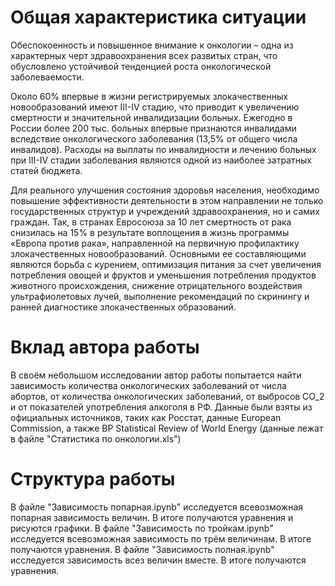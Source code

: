 **Общая характеристика ситуации**
=================================

Обеспокоенность и повышенное внимание к онкологии – одна из характерных черт здравоохранения всех развитых стран, что обусловлено устойчивой тенденцией роста онкологической заболеваемости.

Около 60% впервые в жизни регистрируемых злокачественных новообразований имеют III-IV стадию, что приводит к увеличению смертности и значительной инвалидизации больных. Ежегодно в России более 200 тыс. больных впервые признаются инвалидами вследствие онкологического заболевания (13,5% от общего числа инвалидов). Расходы на выплаты по инвалидности и лечению больных при III-IV стадии заболевания являются одной из наиболее затратных статей бюджета.

Для реального улучшения состояния здоровья населения, необходимо повышение эффективности деятельности в этом направлении не только государственных структур и учреждений здравоохранения, но и самих граждан. Так, в странах Евросоюза за 10 лет смертность от рака снизилась на 15% в результате воплощения в жизнь программы «Европа против рака», направленной на первичную профилактику злокачественных новообразований. Основными ее составляющими являются борьба с курением, оптимизация питания за счет увеличения потребления овощей и фруктов и уменьшения потребления продуктов животного происхождения, снижение отрицательного воздействия ультрафиолетовых лучей, выполнение рекомендаций по скринингу и ранней диагностике злокачественных образований.

**Вклад автора работы**
=======================

В своём небольшом исследовании автор работы попытается найти зависимость количества онкологических заболеваний от числа абортов, от количества онкологических заболеваний, от выбросов СО_2 и от показателей употребления алкоголя в РФ. Данные были взяты из официальных источников, таких как Росстат, данные European Commission, а также BP Statistical Review of World Energy (данные лежат в файле "Статистика по онкологии.xls")


**Структура работы**
====================
В файле "Зависимость попарная.ipynb" исследуется всевозможная попарная зависимость величин. В итоге получаются уравнения и рисуются графики.
В файле "Зависимость по тройкам.ipynb" исследуется всевозможная зависимость по трём величинам. В итоге получаются уравнения.
В файле "Зависимость полная.ipynb" исследуется зависимость всез величин вместе. В итоге получаются уравнения.
